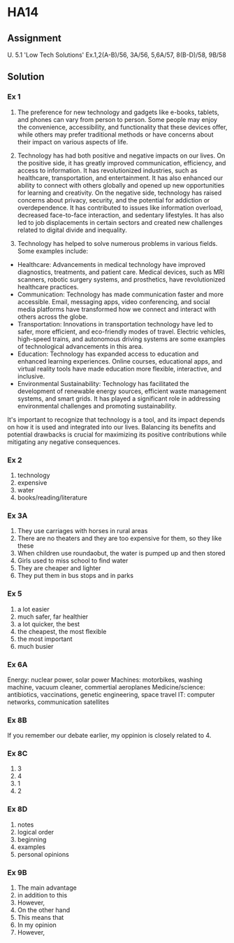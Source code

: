 # HA14

## Assignment

U. 5.1 'Low Tech Solutions'
Ex.1,2(A-B)/56,  3A/56,  5,6A/57,  8(B-D)/58,  9B/58

## Solution

### Ex 1

1. The preference for new technology and gadgets like e-books, tablets, and phones can vary from person to person. Some people may enjoy the convenience, accessibility, and functionality that these devices offer, while others may prefer traditional methods or have concerns about their impact on various aspects of life.
2. Technology has had both positive and negative impacts on our lives. On the positive side, it has greatly improved communication, efficiency, and access to information. It has revolutionized industries, such as healthcare, transportation, and entertainment. It has also enhanced our ability to connect with others globally and opened up new opportunities for learning and creativity.  On the negative side, technology has raised concerns about privacy, security, and the potential for addiction or overdependence. It has contributed to issues like information overload, decreased face-to-face interaction, and sedentary lifestyles. It has also led to job displacements in certain sectors and created new challenges related to digital divide and inequality.

3. Technology has helped to solve numerous problems in various fields. Some examples include:

- Healthcare: Advancements in medical technology have improved diagnostics, treatments, and patient care. Medical devices, such as MRI scanners, robotic surgery systems, and prosthetics, have revolutionized healthcare practices.
- Communication: Technology has made communication faster and more accessible. Email, messaging apps, video conferencing, and social media platforms have transformed how we connect and interact with others across the globe.
- Transportation: Innovations in transportation technology have led to safer, more efficient, and eco-friendly modes of travel. Electric vehicles, high-speed trains, and autonomous driving systems are some examples of technological advancements in this area.
- Education: Technology has expanded access to education and enhanced learning experiences. Online courses, educational apps, and virtual reality tools have made education more flexible, interactive, and inclusive.
- Environmental Sustainability: Technology has facilitated the development of renewable energy sources, efficient waste management systems, and smart grids. It has played a significant role in addressing environmental challenges and promoting sustainability.

It's important to recognize that technology is a tool, and its impact depends on how it is used and integrated into our lives. Balancing its benefits and potential drawbacks is crucial for maximizing its positive contributions while mitigating any negative consequences.

### Ex 2

1. technology
2. expensive
3. water
4. books/reading/literature

### Ex 3A

1. They use carriages with horses in rural areas
2. There are no theaters and they are too expensive for them, so they like these
3. When children use roundaobut, the water is pumped up and then stored
4. Girls used to miss school to find water
5. They are cheaper and lighter
6. They put them in bus stops and in parks

### Ex 5

1. a lot easier
2. much safer, far healthier
3. a lot quicker, the best
4. the cheapest, the most flexible
5. the most important
6. much busier

### Ex 6A

Energy: nuclear power, solar power
Machines: motorbikes, washing machine, vacuum cleaner, commertial aeroplanes
Medicine/science: antibiotics, vaccinations, genetic engineering, space travel
IT: computer networks, communication satellites

### Ex 8B

If you remember our debate earlier, my oppinion is closely related to 4.

### Ex 8C

1. 3
2. 4
3. 1
4. 2

### Ex 8D

1. notes
2. logical order
3. beginning
4. examples
5. personal opinions

### Ex 9B

1. The main advantage
2. in addition to this
3. However,
4. On the other hand
5. This means that
6. In my opinion
7. However,
